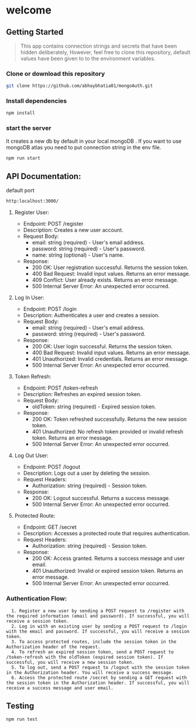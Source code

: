 # welcome
## Getting Started

> This app contains connection strings and secrets that have been hidden deliberately, However, feel free to clone this repository, default values have been given to to the environment variables.
### Clone or download this repository

```sh
git clone https://github.com/abhaybhatia01/mongoAuth.git
```

### Install dependencies

```sh
npm install
```


### start the server 
It creates a new db by default in your local mongoDB .
If you want to use mongoDB atlas you need to put connection string in the env file.
```sh
npm run start
```


## API Documentation:
default port
```sh
http:localhost:3000/
```

   1. Register User:
      - Endpoint: POST /register
      - Description: Creates a new user account.
      - Request Body:
        - email: string (required) - User's email address.
        - password: string (required) - User's password.
        - name: string (optional) - User's name.
      - Response:
        - 200 OK: User registration successful. Returns the session token.
        - 400 Bad Request: Invalid input values. Returns an error message.
        - 409 Conflict: User already exists. Returns an error message.
        - 500 Internal Server Error: An unexpected error occurred.
   
   2. Log In User:
      - Endpoint: POST /login
      - Description: Authenticates a user and creates a session.
      - Request Body:
        - email: string (required) - User's email address.
        - password: string (required) - User's password.
      - Response:
        - 200 OK: User login successful. Returns the session token.
        - 400 Bad Request: Invalid input values. Returns an error message.
        - 401 Unauthorized: Invalid credentials. Returns an error message.
        - 500 Internal Server Error: An unexpected error occurred.
   
   3. Token Refresh:
      - Endpoint: POST /token-refresh
      - Description: Refreshes an expired session token.
      - Request Body:
        - oldToken: string (required) - Expired session token.
      - Response:
        - 200 OK: Token refreshed successfully. Returns the new session token.
        - 401 Unauthorized: No refresh token provided or invalid refresh token. Returns an error message.
        - 500 Internal Server Error: An unexpected error occurred.
   
   4. Log Out User:
      - Endpoint: POST /logout
      - Description: Logs out a user by deleting the session.
      - Request Headers:
        - Authorization: string (required) - Session token.
      - Response:
        - 200 OK: Logout successful. Returns a success message.
        - 500 Internal Server Error: An unexpected error occurred.
   
   5. Protected Route:
      - Endpoint: GET /secret
      - Description: Accesses a protected route that requires authentication.
      - Request Headers:
        - Authorization: string (required) - Session token.
      - Response:
        - 200 OK: Access granted. Returns a success message and user email.
        - 401 Unauthorized: Invalid or expired session token. Returns an error message.
        - 500 Internal Server Error: An unexpected error occurred.
   
   ### Authentication Flow:
      1. Register a new user by sending a POST request to /register with the required information (email and password). If successful, you will receive a session token.
      2. Log in with an existing user by sending a POST request to /login with the email and password. If successful, you will receive a session token.
      3. To access protected routes, include the session token in the Authorization header of the request.
      4. To refresh an expired session token, send a POST request to /token-refresh with the oldToken (expired session token). If successful, you will receive a new session token.
      5. To log out, send a POST request to /logout with the session token in the Authorization header. You will receive a success message.
      6. Access the protected route /secret by sending a GET request with the session token in the Authorization header. If successful, you will receive a success message and user email.

## Testing 
```sh
npm run test
```

   
